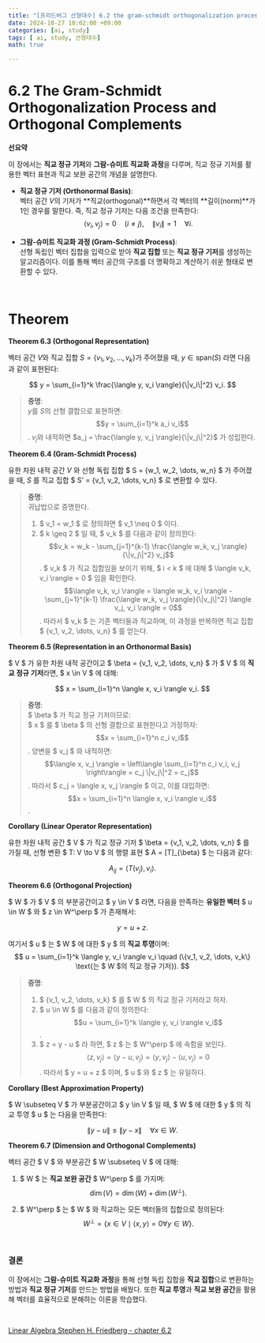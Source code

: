 ```yaml
---
title: "[프리드버그 선형대수] 6.2 the gram-schmidt orthogonalization process and orthogonal complements"
date: 2024-10-27 10:02:00 +09:00  
categories: [ai, study]  
tags: [ ai, study, 선형대수]  
math: true  

---
```


# **6.2 The Gram-Schmidt Orthogonalization Process and Orthogonal Complements**

**선요약**

이 장에서는 **직교 정규 기저**와 **그람-슈미트 직교화 과정**을 다루며, 직교 정규 기저를 활용한 벡터 표현과 직교 보완 공간의 개념을 설명한다.  

- **직교 정규 기저 (Orthonormal Basis)**:  
  벡터 공간 $V$의 기저가 **직교(orthogonal)**하면서 각 벡터의 **길이(norm)**가 1인 경우를 말한다. 즉, 직교 정규 기저는 다음 조건을 만족한다:  
  $$
  \langle v_i, v_j \rangle = 0 \quad (i \neq j), \quad \|v_i\| = 1 \quad \forall i.
  $$

- **그람-슈미트 직교화 과정 (Gram-Schmidt Process)**:  
  선형 독립인 벡터 집합을 입력으로 받아 **직교 집합** 또는 **직교 정규 기저**를 생성하는 알고리즘이다. 이를 통해 벡터 공간의 구조를 더 명확하고 계산하기 쉬운 형태로 변환할 수 있다.


<br/>

# **Theorem**

**Theorem 6.3 (Orthogonal Representation)**

벡터 공간 $V$와 직교 집합 $S = \{v_1, v_2, \dots, v_k\}$가 주어졌을 때, $y \in \text{span}(S)$ 라면 다음과 같이 표현된다:

$$
y = \sum_{i=1}^k \frac{\langle y, v_i \rangle}{\|v_i\|^2} v_i.
$$

> **증명**:  
> $y$를 $S$의 선형 결합으로 표현하면:  
> $$y = \sum_{i=1}^k a_i v_i$$.
> $v_j$와 내적하면 $a_j = \frac{\langle y, v_j \rangle}{\|v_j\|^2}$ 가 성립한다.

**Theorem 6.4 (Gram-Schmidt Process)**

유한 차원 내적 공간 $V$ 와 선형 독립 집합 $ S = \{w_1, w_2, \dots, w_n\} $ 가 주어졌을 때, $S$ 를 직교 집합 $ S' = \{v_1, v_2, \dots, v_n\} $ 로 변환할 수 있다.

> **증명**:  
> 귀납법으로 증명한다.  
> 1. $ v_1 = w_1 $ 로 정의하면 $ v_1 \neq 0 $ 이다.  
> 2. $ k \geq 2 $ 일 때, $ v_k $ 를 다음과 같이 정의한다:  
>    $$v_k = w_k - \sum_{j=1}^{k-1} \frac{\langle w_k, v_j \rangle}{\|v_j\|^2} v_j$$.
>    $ v_k $ 가 직교 집합임을 보이기 위해, $ i < k $ 에 대해 $ \langle v_k, v_i \rangle = 0 $ 임을 확인한다.  
>    $$\langle v_k, v_i \rangle = \langle w_k, v_i \rangle - \sum_{j=1}^{k-1} \frac{\langle w_k, v_j \rangle}{\|v_j\|^2} \langle v_j, v_i \rangle = 0$$.
> 따라서 $ v_k $ 는 기존 벡터들과 직교하며, 이 과정을 반복하면 직교 집합 $ \{v_1, v_2, \dots, v_n\} $ 를 얻는다.

**Theorem 6.5 (Representation in an Orthonormal Basis)**

$ V $ 가 유한 차원 내적 공간이고 $ \beta = \{v_1, v_2, \dots, v_n\} $ 가 $ V $ 의 **직교 정규 기저**라면, $ x \in V $ 에 대해:

$$
x = \sum_{i=1}^n \langle x, v_i \rangle v_i.
$$

> **증명**:  
> $ \beta $ 가 직교 정규 기저이므로:  
> $ x $ 를 $ \beta $ 의 선형 결합으로 표현한다고 가정하자:  
> $$x = \sum_{i=1}^n c_i v_i$$.
> 양변을 $ v_j $ 와 내적하면:  
> $$\langle x, v_j \rangle = \left\langle \sum_{i=1}^n c_i v_i, v_j \right\rangle = c_j \|v_j\|^2 = c_j$$.
> 따라서 $ c_j = \langle x, v_j \rangle $ 이고, 이를 대입하면:  
> $$x = \sum_{i=1}^n \langle x, v_i \rangle v_i$$.

**Corollary (Linear Operator Representation)**

유한 차원 내적 공간 $ V $ 가 직교 정규 기저 $ \beta = \{v_1, v_2, \dots, v_n\} $ 를 가질 때, 선형 변환 $ T: V \to V $ 의 행렬 표현 $ A = [T]_{\beta} $ 는 다음과 같다:

$$
A_{ij} = \langle T(v_j), v_i \rangle.
$$

**Theorem 6.6 (Orthogonal Projection)**

$ W $ 가 $ V $ 의 부분공간이고 $ y \in V $ 라면, 다음을 만족하는 **유일한 벡터** $ u \in W $ 와 $ z \in W^\perp $ 가 존재해서:

$$
y = u + z.
$$

여기서 $ u $ 는 $ W $ 에 대한 $ y $ 의 **직교 투영**이며:  
$$
u = \sum_{i=1}^k \langle y, v_i \rangle v_i \quad (\{v_1, v_2, \dots, v_k\} \text{는 $ W $의 직교 정규 기저}).
$$

> **증명**:  
> 1. $ \{v_1, v_2, \dots, v_k\} $ 를 $ W $ 의 직교 정규 기저라고 하자.  
> 2. $ u \in W $ 를 다음과 같이 정의한다:  
>    $$u = \sum_{i=1}^k \langle y, v_i \rangle v_i$$.
> 3. $ z = y - u $ 라 하면, $ z $ 는 $ W^\perp $ 에 속함을 보인다.  
>    $$\langle z, v_j \rangle = \langle y - u, v_j \rangle = \langle y, v_j \rangle - \langle u, v_j \rangle = 0$$.
> 따라서 $ y = u + z $ 이며, $ u $ 와 $ z $ 는 유일하다.

**Corollary (Best Approximation Property)**

$ W \subseteq V $ 가 부분공간이고 $ y \in V $ 일 때, $ W $ 에 대한 $ y $ 의 직교 투영 $ u $ 는 다음을 만족한다:

$$
\|y - u\| \leq \|y - x\| \quad \forall x \in W.
$$

**Theorem 6.7 (Dimension and Orthogonal Complements)**

벡터 공간 $ V $ 와 부분공간 $ W \subseteq V $ 에 대해:

1. $ W $ 는 **직교 보완 공간** $ W^\perp $ 를 가지며:
   $$
   \dim(V) = \dim(W) + \dim(W^\perp).
   $$

2. $ W^\perp $ 는 $ W $ 와 직교하는 모든 벡터들의 집합으로 정의된다:
   $$
   W^\perp = \{ x \in V \mid \langle x, y \rangle = 0 \forall y \in W \}.
   $$

<br/>

### **결론**

이 장에서는 **그람-슈미트 직교화 과정**을 통해 선형 독립 집합을 **직교 집합**으로 변환하는 방법과 **직교 정규 기저**를 만드는 방법을 배웠다. 또한 **직교 투영**과 **직교 보완 공간**을 활용해 벡터를 효율적으로 분해하는 이론을 학습했다.  

<br/>

[Linear Algebra Stephen H. Friedberg - chapter 6.2](https://g.co/kgs/PAu2zpL)

